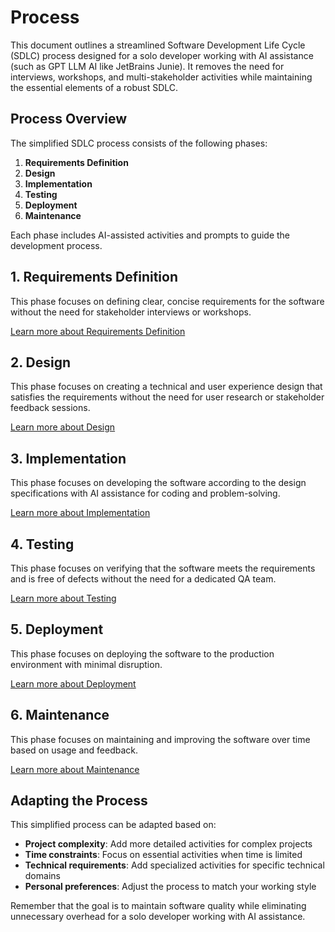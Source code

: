 # Process

This document outlines a streamlined Software Development Life Cycle (SDLC) process designed for a solo developer working with AI assistance (such as GPT LLM AI like JetBrains Junie). It removes the need for interviews, workshops, and multi-stakeholder activities while maintaining the essential elements of a robust SDLC.

## Process Overview

The simplified SDLC process consists of the following phases:

1. **Requirements Definition**
2. **Design**
3. **Implementation**
4. **Testing**
5. **Deployment**
6. **Maintenance**

Each phase includes AI-assisted activities and prompts to guide the development process.

## 1. Requirements Definition

This phase focuses on defining clear, concise requirements for the software without the need for stakeholder interviews or workshops.

[Learn more about Requirements Definition](Simplified-Requirements-Definition.md)

## 2. Design

This phase focuses on creating a technical and user experience design that satisfies the requirements without the need for user research or stakeholder feedback sessions.

[Learn more about Design](Simplified-Design.md)

## 3. Implementation

This phase focuses on developing the software according to the design specifications with AI assistance for coding and problem-solving.

[Learn more about Implementation](Simplified-Implementation.md)

## 4. Testing

This phase focuses on verifying that the software meets the requirements and is free of defects without the need for a dedicated QA team.

[Learn more about Testing](Simplified-Testing.md)

## 5. Deployment

This phase focuses on deploying the software to the production environment with minimal disruption.

[Learn more about Deployment](Simplified-Deployment.md)

## 6. Maintenance

This phase focuses on maintaining and improving the software over time based on usage and feedback.

[Learn more about Maintenance](Simplified-Maintenance.md)

## Adapting the Process

This simplified process can be adapted based on:

- **Project complexity**: Add more detailed activities for complex projects
- **Time constraints**: Focus on essential activities when time is limited
- **Technical requirements**: Add specialized activities for specific technical domains
- **Personal preferences**: Adjust the process to match your working style

Remember that the goal is to maintain software quality while eliminating unnecessary overhead for a solo developer working with AI assistance.

